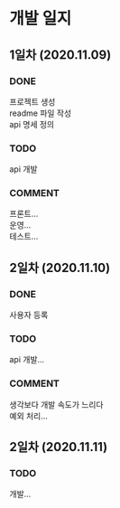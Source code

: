 # 개발 일지

## 1일차 (2020.11.09)
### DONE
프로젝트 생성  
readme 파일 작성  
api 명세 정의  
### TODO
api 개발  
### COMMENT
프론트...  
운영...  
테스트...  

## 2일차 (2020.11.10)
### DONE
사용자 등록  
### TODO
api 개발...  
### COMMENT
생각보다 개발 속도가 느리다  
예외 처리... 

## 2일차 (2020.11.11)
### TODO
개발...
